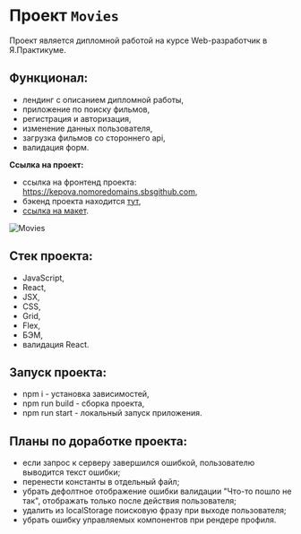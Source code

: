 # Проект `Movies`
Проект является дипломной работой на курсе Web-разработчик в Я.Практикуме.

## Функционал:
- лендинг с описанием дипломной работы,
- приложение по поиску фильмов,
- регистрация и авторизация,
- изменение данных пользователя,
- загрузка фильмов со стороннего api,
- валидация форм.

**Ссылка на проект:**
- ссылка на фронтенд проекта: https://kepova.nomoredomains.sbsgithub.com,
- бэкенд проекта находится [тут](https://github.com/Kepova/movies-explorer-api),
- [ссылка на макет](https://disk.yandex.ru/d/Js1PWc0dSh-uyQ).

![Movies](https://user-images.githubusercontent.com/73786589/198556075-3a7451bc-5895-41b7-918b-06253c197a0d.png)

## Стек проекта:
- JavaScript,
- React,
- JSX,
- CSS,
- Grid,
- Flex,
- БЭМ,
- валидация React.

## Запуск проекта:
- npm i - установка зависимостей,
- npm run build - сборка проекта,
- npm run start - локальный запуск приложения.

## Планы по доработке проекта:
- если запрос к серверу завершился ошибкой, пользователю выводится текст ошибки;
- перенести константы в отдельный файл;
- убрать дефолтное отображение ошибки валидации "Что-то пошло не так", отображать только после действия пользователя;
- удалить из localStorage поисковую фразу при выходе пользователя;
- убрать ошибку управляемых компонентов при рендере профиля.
